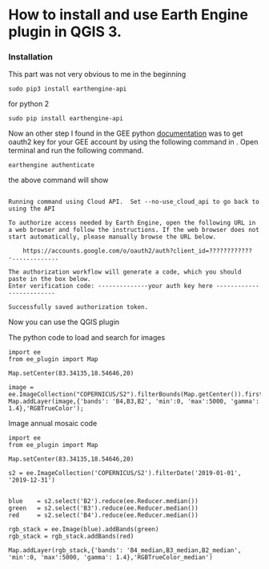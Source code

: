 # How to install and use Earth Engine plugin in QGIS 3.


### Installation
This part was not very obvious to me in the beginning

```
sudo pip3 install earthengine-api
```

for python 2

```
sudo pip install earthengine-api
```


Now an other step I found in the GEE python [documentation](https://developers.google.com/earth-engine/python_install-conda.html) was to get oauth2 key for your GEE account by using the following command in . Open terminal and run the following command.  

```
earthengine authenticate
```

the above command will show

```

Running command using Cloud API.  Set --no-use_cloud_api to go back to using the API

To authorize access needed by Earth Engine, open the following URL in a web browser and follow the instructions. If the web browser does not start automatically, please manually browse the URL below.

    https://accounts.google.com/o/oauth2/auth?client_id=????????????-.............

The authorization workflow will generate a code, which you should paste in the box below.
Enter verification code: --------------your auth key here -------------------------

Successfully saved authorization token.

```

Now you can use the QGIS plugin


The python code to load and search for images
```
import ee
from ee_plugin import Map

Map.setCenter(83.34135,18.54646,20)

image = ee.ImageCollection("COPERNICUS/S2").filterBounds(Map.getCenter()).first()
Map.addLayer(image,{'bands': 'B4,B3,B2', 'min':0, 'max':5000, 'gamma': 1.4},'RGBTrueColor');

```

Image annual mosaic code

```
import ee
from ee_plugin import Map

Map.setCenter(83.34135,18.54646,20)

s2 = ee.ImageCollection('COPERNICUS/S2').filterDate('2019-01-01', '2019-12-31')


blue    = s2.select('B2').reduce(ee.Reducer.median())
green   = s2.select('B3').reduce(ee.Reducer.median())
red     = s2.select('B4').reduce(ee.Reducer.median())

rgb_stack = ee.Image(blue).addBands(green)
rgb_stack = rgb_stack.addBands(red)

Map.addLayer(rgb_stack,{'bands': 'B4_median,B3_median,B2_median', 'min':0, 'max':5000, 'gamma': 1.4},'RGBTrueColor_median')


```

